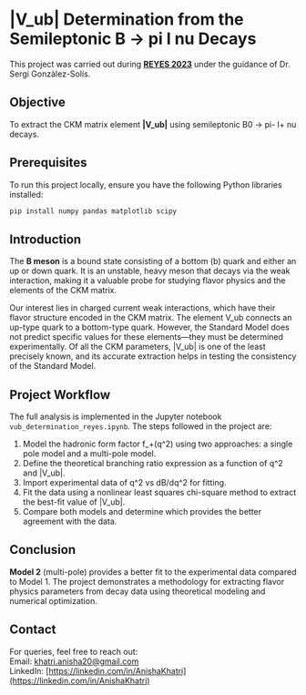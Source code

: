 # |V_ub| Determination from the Semileptonic B -> pi l nu Decays

This project was carried out during [**REYES 2023**](https://physics.berkeley.edu/visiting-students/reyes-remote-experience-young-engineers-and-scientists) under the guidance of Dr. Sergi Gonzàlez-Solís.

## Objective

To extract the CKM matrix element **|V_ub|** using semileptonic B0 -> pi- l+ nu decays.

## Prerequisites

To run this project locally, ensure you have the following Python libraries installed:

```bash
pip install numpy pandas matplotlib scipy 
```

## Introduction

The **B meson** is a bound state consisting of a bottom (b) quark and either an up or down quark. It is an unstable, heavy meson that decays via the weak interaction, making it a valuable probe for studying flavor physics and the elements of the CKM matrix.

Our interest lies in charged current weak interactions, which have their flavor structure encoded in the CKM matrix. The element V\_ub connects an up-type quark to a bottom-type quark. However, the Standard Model does not predict specific values for these elements—they must be determined experimentally. Of all the CKM parameters, |V\_ub| is one of the least precisely known, and its accurate extraction helps in testing the consistency of the Standard Model.

## Project Workflow

The full analysis is implemented in the Jupyter notebook `vub_determination_reyes.ipynb`. The steps followed in the project are:

1. Model the hadronic form factor f\_+(q^2) using two approaches: a single pole model and a multi-pole model.
2. Define the theoretical branching ratio expression as a function of q^2 and |V\_ub|.
3. Import experimental data of q^2 vs dB/dq^2 for fitting.
4. Fit the data using a nonlinear least squares chi-square method to extract the best-fit value of |V\_ub|.
5. Compare both models and determine which provides the better agreement with the data.

## Conclusion

**Model 2** (multi-pole) provides a better fit to the experimental data compared to Model 1. The project demonstrates a methodology for extracting flavor physics parameters from decay data using theoretical modeling and numerical optimization.

## Contact

For queries, feel free to reach out: <br>
Email: [khatri.anisha20@gmail.com](mailto:khatri.anisha20@gmail.com) <br>
LinkedIn: [https://linkedin.com/in/AnishaKhatri](https://linkedin.com/in/AnishaKhatri)

